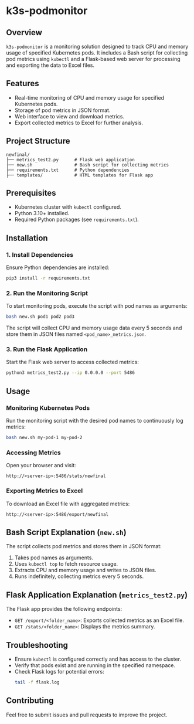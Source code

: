 # k3s-podmonitor

## Overview
`k3s-podmonitor` is a monitoring solution designed to track CPU and memory usage of specified Kubernetes pods. It includes a Bash script for collecting pod metrics using `kubectl` and a Flask-based web server for processing and exporting the data to Excel files.

## Features
- Real-time monitoring of CPU and memory usage for specified Kubernetes pods.
- Storage of pod metrics in JSON format.
- Web interface to view and download metrics.
- Export collected metrics to Excel for further analysis.

## Project Structure
```
newfinal/
├── metrics_test2.py      # Flask web application
├── new.sh                # Bash script for collecting metrics
├── requirements.txt      # Python dependencies
├── templates/            # HTML templates for Flask app
```

## Prerequisites
- Kubernetes cluster with `kubectl` configured.
- Python 3.10+ installed.
- Required Python packages (see `requirements.txt`).

## Installation

### 1. Install Dependencies
Ensure Python dependencies are installed:
```bash
pip3 install -r requirements.txt
```

### 2. Run the Monitoring Script
To start monitoring pods, execute the script with pod names as arguments:
```bash
bash new.sh pod1 pod2 pod3
```
The script will collect CPU and memory usage data every 5 seconds and store them in JSON files named `<pod_name>_metrics.json`.

### 3. Run the Flask Application
Start the Flask web server to access collected metrics:
```bash
python3 metrics_test2.py --ip 0.0.0.0 --port 5486
```

## Usage

### Monitoring Kubernetes Pods
Run the monitoring script with the desired pod names to continuously log metrics:
```bash
bash new.sh my-pod-1 my-pod-2
```

### Accessing Metrics
Open your browser and visit:
```
http://<server-ip>:5486/stats/newfinal
```

### Exporting Metrics to Excel
To download an Excel file with aggregated metrics:
```
http://<server-ip>:5486/export/newfinal
```

## Bash Script Explanation (`new.sh`)
The script collects pod metrics and stores them in JSON format:
1. Takes pod names as arguments.
2. Uses `kubectl top` to fetch resource usage.
3. Extracts CPU and memory usage and writes to JSON files.
4. Runs indefinitely, collecting metrics every 5 seconds.

## Flask Application Explanation (`metrics_test2.py`)
The Flask app provides the following endpoints:

- `GET /export/<folder_name>`: Exports collected metrics as an Excel file.
- `GET /stats/<folder_name>`: Displays the metrics summary.

## Troubleshooting
- Ensure `kubectl` is configured correctly and has access to the cluster.
- Verify that pods exist and are running in the specified namespace.
- Check Flask logs for potential errors:
  ```bash
  tail -f flask.log
  ```

## Contributing
Feel free to submit issues and pull requests to improve the project.
